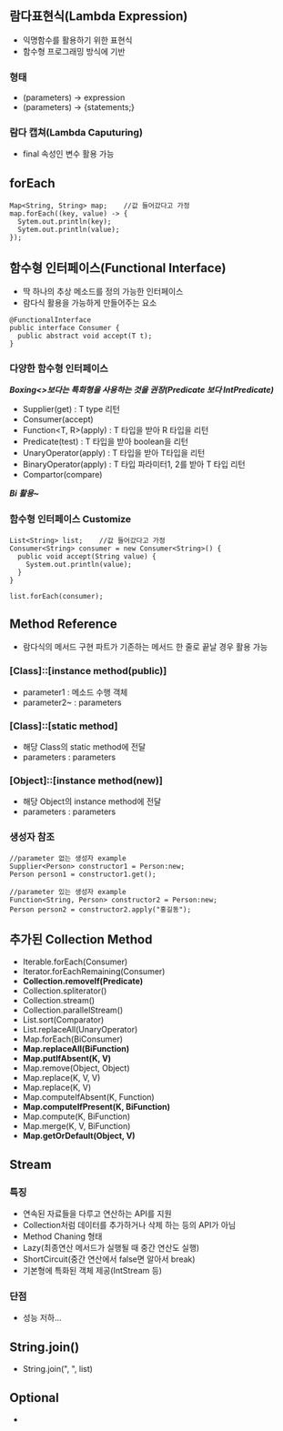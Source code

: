 ## 람다표현식(Lambda Expression)
* 익명함수를 활용하기 위한 표현식
* 함수형 프로그래밍 방식에 기반

### 형태
* (parameters) -> expression
* (parameters) -> {statements;}

### 람다 캡쳐(Lambda Caputuring)
* final 속성인 변수 활용 가능


## forEach
```
Map<String, String> map;    //값 들어갔다고 가정
map.forEach((key, value) -> {
  Sytem.out.println(key);
  Sytem.out.println(value);
});
```

## 함수형 인터페이스(Functional Interface)
* 딱 하나의 추상 메소드를 정의 가능한 인터페이스
* 람다식 활용을 가능하게 만들어주는 요소
```
@FunctionalInterface
public interface Consumer {
  public abstract void accept(T t);
}
```

### 다양한 함수형 인터페이스
***Boxing<>보다는 특화형을 사용하는 것을 권장(Predicate<Integer> 보다 IntPredicate)***

* Supplier(get) : T type 리턴
* Consumer<T>(accept)
* Function<T, R>(apply) : T 타입을 받아 R 타입을 리턴
* Predicate<T>(test) : T 타입을 받아 boolean을 리턴
* UnaryOperator<T>(apply) : T 타입을 받아 T타입을 리턴
* BinaryOperator<T>(apply) : T 타입 파라미터1, 2를 받아 T 타입 리턴
* Compartor<T>(compare)

***Bi 활용~***

### 함수형 인터페이스 Customize
```
List<String> list;    //값 들어갔다고 가정
Consumer<String> consumer = new Consumer<String>() {
  public void accept(String value) {
    System.out.println(value);
  }
}

list.forEach(consumer);
```

## Method Reference
* 람다식의 메서드 구현 파트가 기존하는 메서드 한 줄로 끝날 경우 활용 가능

### [Class]::[instance method(public)]
* parameter1 : 메소드 수행 객체
* parameter2~ : parameters

### [Class]::[static method]
* 해당 Class의 static method에 전달
* parameters : parameters

### [Object]::[instance method(new)]
* 해당 Object의 instance method에 전달
* parameters : parameters

### 생성자 참조
```
//parameter 없는 생성자 example
Supplier<Person> constructor1 = Person:new;
Person person1 = constructor1.get();

//parameter 있는 생성자 example
Function<String, Person> constructor2 = Person:new;
Person person2 = constructor2.apply("홍길동");
```

## 추가된 Collection Method
* Iterable.forEach(Consumer)
* Iterator.forEachRemaining(Consumer)
* **Collection.removeIf(Predicate)**
* Collection.spliterator()
* Collection.stream()
* Collection.parallelStream()
* List.sort(Comparator)
* List.replaceAll(UnaryOperator)
* Map.forEach(BiConsumer)
* **Map.replaceAll(BiFunction)**
* **Map.putIfAbsent(K, V)**
* Map.remove(Object, Object)
* Map.replace(K, V, V)
* Map.replace(K, V)
* Map.computeIfAbsent(K, Function)
* **Map.computeIfPresent(K, BiFunction)**
* Map.compute(K, BiFunction)
* Map.merge(K, V, BiFunction)
* **Map.getOrDefault(Object, V)**

## Stream
### 특징
* 연속된 자료들을 다루고 연산하는 API를 지원
* Collection처럼 데이터를 추가하거나 삭제 하는 등의 API가 아님
* Method Chaning 형태
* Lazy(최종연산 메서드가 실행될 때 중간 연산도 실행)
* ShortCircuit(중간 연산에서 false면 알아서 break)
* 기본형에 특화된 객체 제공(IntStream 등)

### 단점
* 성능 저하...

## String.join()
* String.join(", ", list)

## Optional
* 
